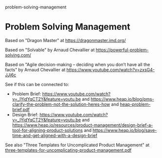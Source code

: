 problem-solving-management
# Problem Solving Management

Based on "Dragon Master" at https://dragonmaster.imd.org/

Based on "Solvable" by Arnaud Chevallier at https://powerful-problem-solving.com/

Based on "Agile decision-making – deciding when you don’t have all the facts" by Arnaud Chevallier at https://www.youtube.com/watch?v=zxsG4-JJj6c

See if this can be connected to:

- Problem Brief: https://www.youtube.com/watch?v=_IYidYqCT2Y&feature=youtu.be and https://www.heap.io/blog/pms-clarify-the-problem-not-the-solution-heres-how and [heap-problem-brief.pdf](https://github.com/vanHeemstraSystems/problem-solving-management/files/11597046/heap-problem-brief.pdf)
- Design Brief: https://www.youtube.com/watch?v=_IYidYqCT2Y&feature=youtu.be and https://www.heap.io/resources/product-management/design-brief-a-tool-for-aligning-product-solutions and https://www.heap.io/blog/save-time-and-get-aligned-with-a-design-brief

See also "Three Templates for Uncomplicated Product Management" at [three-templates-for-uncomplicating-product-management.pdf](https://github.com/vanHeemstraSystems/problem-solving-management/files/11597069/three-templates-for-uncomplicating-product-management.pdf)
